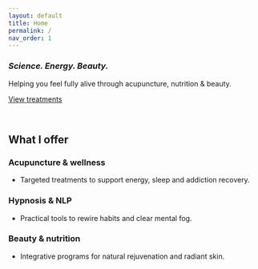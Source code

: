 ```yaml
---
layout: default
title: Home
permalink: /
nav_order: 1
---
```


<!-- <div class="hero-top">
  <div class="lotus-wrap">
    {% include lotus.html %}
  </div> -->

### _Science. Energy. Beauty._

Helping you feel fully alive through acupuncture, nutrition & beauty.

[View treatments](/treatments.html)

<br>

## What I offer

### Acupuncture & wellness
- Targeted treatments to support energy, sleep and addiction recovery.

### Hypnosis & NLP
- Practical tools to rewire habits and clear mental fog.

### Beauty & nutrition
- Integrative programs for natural rejuvenation and radiant skin.

<br>
